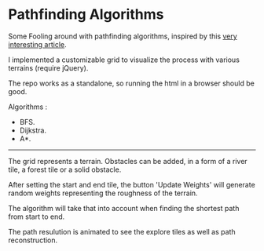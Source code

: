 # Pathfinding Algorithms

Some Fooling around with pathfinding algorithms, inspired by this [very interesting article](https://www.redblobgames.com/pathfinding/a-star/introduction.html).

I implemented a customizable grid to visualize the process with various terrains (require jQuery).

The repo works as a standalone, so running the html in a browser should be good.

Algorithms :

- BFS.
- Dijkstra.
- A*.

---

The grid represents a terrain. Obstacles can be added, in a form of a river tile, a forest tile or a solid obstacle.

After setting the start and end tile, the button 'Update Weights' will generate random weights representing the roughness of the terrain.

The algorithm will take that into account when finding the shortest path from start to end.

The path resulution is animated to see the explore tiles as well as path reconstruction.